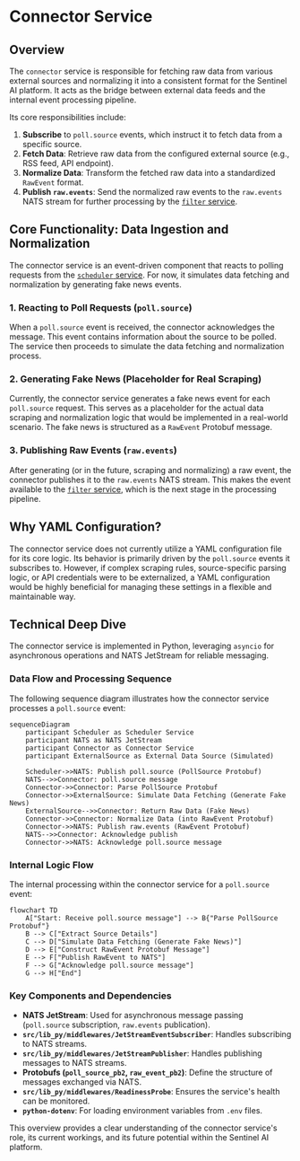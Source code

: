 # Connector Service

## Overview

The `connector` service is responsible for fetching raw data from various external sources and normalizing it into a consistent format for the Sentinel AI platform. It acts as the bridge between external data feeds and the internal event processing pipeline.

Its core responsibilities include:
1.  **Subscribe** to `poll.source` events, which instruct it to fetch data from a specific source.
2.  **Fetch Data**: Retrieve raw data from the configured external source (e.g., RSS feed, API endpoint).
3.  **Normalize Data**: Transform the fetched raw data into a standardized `RawEvent` format.
4.  **Publish `raw.events`**: Send the normalized raw events to the `raw.events` NATS stream for further processing by the [`filter` service](./filter.md).

## Core Functionality: Data Ingestion and Normalization

The connector service is an event-driven component that reacts to polling requests from the [`scheduler` service](./scheduler.md). For now, it simulates data fetching and normalization by generating fake news events.

### 1. Reacting to Poll Requests (`poll.source`)

When a `poll.source` event is received, the connector acknowledges the message. This event contains information about the source to be polled. The service then proceeds to simulate the data fetching and normalization process.

### 2. Generating Fake News (Placeholder for Real Scraping)

Currently, the connector service generates a fake news event for each `poll.source` request. This serves as a placeholder for the actual data scraping and normalization logic that would be implemented in a real-world scenario. The fake news is structured as a `RawEvent` Protobuf message.

### 3. Publishing Raw Events (`raw.events`)

After generating (or in the future, scraping and normalizing) a raw event, the connector publishes it to the `raw.events` NATS stream. This makes the event available to the [`filter` service](./filter.md), which is the next stage in the processing pipeline.

## Why YAML Configuration?

The connector service does not currently utilize a YAML configuration file for its core logic. Its behavior is primarily driven by the `poll.source` events it subscribes to. However, if complex scraping rules, source-specific parsing logic, or API credentials were to be externalized, a YAML configuration would be highly beneficial for managing these settings in a flexible and maintainable way.

## Technical Deep Dive

The connector service is implemented in Python, leveraging `asyncio` for asynchronous operations and NATS JetStream for reliable messaging.

### Data Flow and Processing Sequence

The following sequence diagram illustrates how the connector service processes a `poll.source` event:

```mermaid
sequenceDiagram
    participant Scheduler as Scheduler Service
    participant NATS as NATS JetStream
    participant Connector as Connector Service
    participant ExternalSource as External Data Source (Simulated)

    Scheduler->>NATS: Publish poll.source (PollSource Protobuf)
    NATS-->>Connector: poll.source message
    Connector->>Connector: Parse PollSource Protobuf
    Connector->>ExternalSource: Simulate Data Fetching (Generate Fake News)
    ExternalSource-->>Connector: Return Raw Data (Fake News)
    Connector->>Connector: Normalize Data (into RawEvent Protobuf)
    Connector->>NATS: Publish raw.events (RawEvent Protobuf)
    NATS-->>Connector: Acknowledge publish
    Connector->>NATS: Acknowledge poll.source message
```

### Internal Logic Flow

The internal processing within the connector service for a `poll.source` event:

```mermaid
flowchart TD
    A["Start: Receive poll.source message"] --> B{"Parse PollSource Protobuf"}
    B --> C["Extract Source Details"]
    C --> D["Simulate Data Fetching (Generate Fake News)"]
    D --> E["Construct RawEvent Protobuf Message"]
    E --> F["Publish RawEvent to NATS"]
    F --> G["Acknowledge poll.source message"]
    G --> H["End"]
```

### Key Components and Dependencies

*   **NATS JetStream**: Used for asynchronous message passing (`poll.source` subscription, `raw.events` publication).
*   **`src/lib_py/middlewares/JetStreamEventSubscriber`**: Handles subscribing to NATS streams.
*   **`src/lib_py/middlewares/JetStreamPublisher`**: Handles publishing messages to NATS streams.
*   **Protobufs (`poll_source_pb2`, `raw_event_pb2`)**: Define the structure of messages exchanged via NATS.
*   **`src/lib_py/middlewares/ReadinessProbe`**: Ensures the service's health can be monitored.
*   **`python-dotenv`**: For loading environment variables from `.env` files.

This overview provides a clear understanding of the connector service's role, its current workings, and its future potential within the Sentinel AI platform.